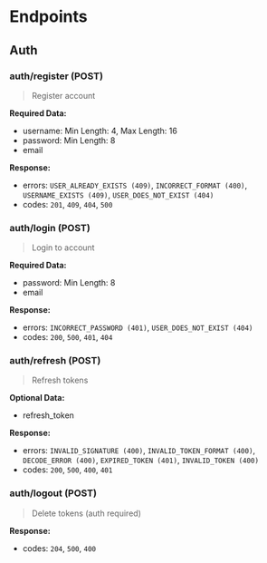 # Endpoints

## Auth

### auth/register (POST)

> Register account

**Required Data:**

- username: Min Length: 4, Max Length: 16
- password: Min Length: 8
- email

**Response:**

- errors: `USER_ALREADY_EXISTS (409)`, `INCORRECT_FORMAT (400)`, `USERNAME_EXISTS (409)`, `USER_DOES_NOT_EXIST (404)`
- codes: `201`, `409`, `404`, `500`

### auth/login (POST)

> Login to account

**Required Data:**

- password: Min Length: 8
- email

**Response:**

- errors: `INCORRECT_PASSWORD (401)`, `USER_DOES_NOT_EXIST (404)`
- codes: `200`, `500`, `401`, `404`

### auth/refresh (POST)

> Refresh tokens

**Optional Data:**

- refresh_token

**Response:**

- errors: `INVALID_SIGNATURE (400)`, `INVALID_TOKEN_FORMAT (400)`, `DECODE_ERROR (400)`, `EXPIRED_TOKEN (401)`, `INVALID_TOKEN (400)`
- codes: `200`, `500`, `400`, `401`

### auth/logout (POST)

> Delete tokens (auth required)

**Response:**

- codes: `204`, `500`, `400`
